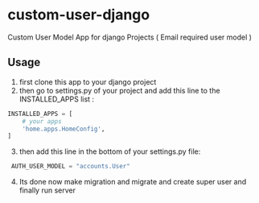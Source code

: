 # custom-user-django
Custom User Model App for django Projects ( Email required user model )

## Usage

1. first clone this app to your django project
2. then go to settings.py of your project and add this line to the INSTALLED_APPS list :
```python
INSTALLED_APPS = [
    # your apps
    'home.apps.HomeConfig',
]
```
3. then add this line in the bottom of your settings.py file:
```python
 AUTH_USER_MODEL = "accounts.User"
```

4. Its done now make migration and migrate and create super user and finally run server 
